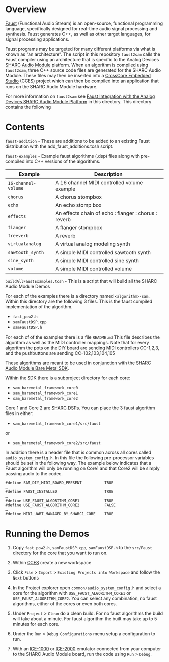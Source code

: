 # Overview

[Faust](http://faust.grame.fr/) (Functional Audio Stream) is an open-source, functional programming language,
specifically designed for real-time audio signal processing and synthesis. Faust
generates C++, as well as other target languages, for signal processing applications.

Faust programs may be targeted for many different platforms via what is known as “an
architecture”. The script in this repository `faust2sam` calls the Faust compiler using an architecture that is specific to the Analog Devices [SHARC Audio Module](http://analog.com/sharcaudiomodule) platform. When an algorithm is compiled using
`faust2sam`, three C++ source code files are generated for the SHARC Audio Module. These files may then be inserted into a [CrossCore Embedded Studio](http://analog.com/cces) (CCES)
project which can then be compiled into an application that runs on the SHARC Audio
Module hardware.

For more information on `faust2sam` see [Faust Integration with the Analog Devices SHARC Audio Module Platform](SHARC%20Audio%20Module%20Faust%20Interface.pdf) in this directory.
This directory contains the following

# Contents

`faust-addition` - These are additions to be added to an existing Faust distribution with the add_faust_additions.tcsh  script. 

`faust-examples` - Example faust algorithms (.dsp) files along with pre-compiled into C++ versions of the algorithms.

Example             | Description
--------------------|------------------------------------------------------
`16-channel-volume` | A 16 channel MIDI controlled volume example
`chorus`            | A chorus stompbox
`echo`              | An echo stomp box
`effects`           | An effects chain of echo : flanger : chorus : reverb
`flanger`           | A flanger stompbox
`freeverb`          | A reverb
`virtualanalog`     | A virtual analog modeling synth
`sawtooth_synth`    | A simple MIDI controlled sawtooth synth
`sine_synth`        | A simple MIDI controlled sine synth
`volume`            | A simple MIDI controlled volume

`buildAllFaustExamples.tcsh` - This is a script that will build all the SHARC Audio Module Demos

For each of the examples there is a directory named `<algorithm>-sam`.  Within this directory are the following 3 files.  This is the faust compiled implementation of the algorithm.

  - `fast_pow2.h`
  - `samFaustDSP.cpp`
  - `samFaustDSP.h`

For each of of the examples there is a file `README.md`  This file describes the algorithm as well as the MIDI controller mappings.  Note that for every algorithm the pots on the DIY board are sending MIDI controllers CC-1,2,3, and the pushbuttons are sending CC-102,103,104,105

These algorithms are meant to be used in conjunction with the [SHARC Audio Module Bare Metal SDK](https://wiki.analog.com/resources/tools-software/sharc-audio-module/baremetal).

Within the SDK there is a subproject directory for each core:

  - `sam_baremetal_framework_core0`
  - `sam_baremetal_framework_core1`
  - `sam_baremetal_framework_core2`

Core 1 and Core 2 are [SHARC DSPs](http://analog.com/sharc). You can place the 3 faust algorithm files in either:

  - `sam_baremetal_framework_core1/src/faust`

or
  - `sam_baremetal_framework_core2/src/faust`

In addition there is a header file that is common across all cores called `audio_system_config.h`. In this file the following pre-processor variables should be set in the following way.  The example below indicates that a Faust algorithm will only be running on Core1 and that Core2 will be simply passing audio to the codec. 

```
#define SAM_DIY_MIDI_BOARD_PRESENT          TRUE
…
#define FAUST_INSTALLED                     TRUE
…
#define USE_FAUST_ALGORITHM_CORE1           TRUE
#define USE_FAUST_ALGORITHM_CORE2           FALSE
…
#define MIDI_UART_MANAGED_BY_SHARC1_CORE    TRUE
```

# Running the Demos

1. Copy `fast_pow2.h`, `samFaustDSP.cpp`, `samFaustDSP.h` to the `src/Faust` directory for the core that you want to run on.

2. Within [CCES](http://analog.com/cces) create a new workspace

3. Click `File` > `Import` > `Existing Projects into Workspace` and follow the `Next` buttons

4. In the Project explorer open `common/audio_system_config.h` and select a core for the algorithm with `USE_FAUST_ALGORITHM_CORE1` or `USE_FAUST_ALGORITHM_CORE2`.  You can select any combination, no faust algorithms, either of the cores or even both cores.

5. Under `Project` > `Clean` do a clean build. For no faust algorithms the build will take about a minute. For faust algorithm the built may take up to 5 minutes for each core.

6. Under the `Run` > `Debug Configurations` menu setup a configuration to run.

7. With an [ICE-1000](http://analog.com/ice1000) or [ICE-2000](http://analog.com/ice2000) emulator connected from your computer to the SHARC Audio Module board, run the code using `Run` > `Debug`. 
 